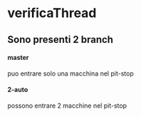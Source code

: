 # verificaThread

## Sono presenti 2 branch

#### master
puo entrare solo una macchina nel pit-stop

#### 2-auto
possono entrare 2 macchine nel pit-stop
